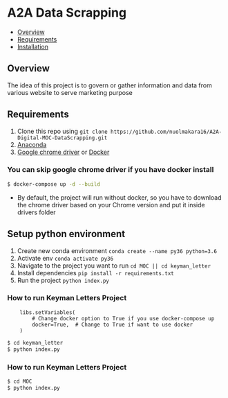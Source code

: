 # A2A Data Scrapping
- [Overview](#overview)
- [Requirements](#requirements)
- [Installation](#steps-to-run-this-on-your-local)

## Overview
The idea of this project is to govern or gather information and data from various website to serve marketing purpose

## Requirements
1. Clone this repo using `git clone https://github.com/nuolmakara16/A2A-Digital-MOC-DataScrapping.git`
2. [Anaconda](https://www.anaconda.com/products/individual)
3. [Google chrome driver](https://chromedriver.chromium.org/downloads) or [Docker](https://www.docker.com/products/docker-desktop)

### You can skip google chrome driver if you have docker install

```bash
$ docker-compose up -d --build
```
- By default, the project will run without docker, so you have to download the chrome driver based on your Chrome version and put it inside drivers folder
## Setup python environment
1. Create new conda environment `conda create --name py36 python=3.6`
2. Activate env `conda activate py36`
3. Navigate to the project you want to run `cd MOC || cd keyman_letter`
4. Install dependencies `pip install -r requirements.txt`
5. Run the project `python index.py`

### How to run Keyman Letters Project
````pycon
    libs.setVariables(
        # Change docker option to True if you use docker-compose up
        docker=True,  # Change to True if want to use docker
    )
````
```bash
$ cd keyman_letter
$ python index.py
```

### How to run Keyman Letters Project
```bash
$ cd MOC
$ python index.py
```